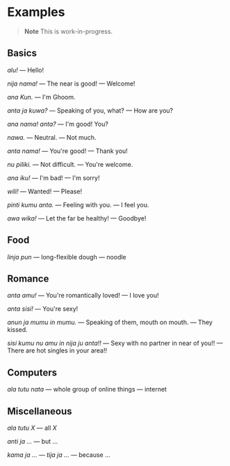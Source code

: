 # Examples

> **Note** This is work-in-progress.

## Basics

*alu!* — Hello!

*nija nama!* — The near is good! — Welcome!

*ana Kun.* — I'm Ghoom.

*anta ja kuwa?* — Speaking of you, what? — How are you?

*ana nama! anta?* — I'm good! You?

*nawa.* — Neutral. — Not much.

*anta nama!* — You're good! — Thank you!

*nu piliki.* — Not difficult. — You're welcome.

*ana iku!* — I'm bad! — I'm sorry!

*wili!* — Wanted! — Please!

*pinti kumu anta.* — Feeling with you. — I feel you.

*awa wika!* — Let the far be healthy! — Goodbye!

## Food

*linja pun* — long-flexible dough — noodle

## Romance

*anta amu!* — You're romantically loved! — I love you!

*anta sisi!* — You're sexy!

*anun ja mumu in mumu.* — Speaking of them, mouth on mouth. — They kissed.

*sisi kumu nu amu in nija ju anta!!* — Sexy with no partner in near of you!! — There are hot singles in your area!!

## Computers

*ala tutu nata* — whole group of online things — internet

## Miscellaneous

*ala tutu X* — all *X*

*anti ja ...* — but ...

*kama ja ...* — *tija ja ...* — because ...